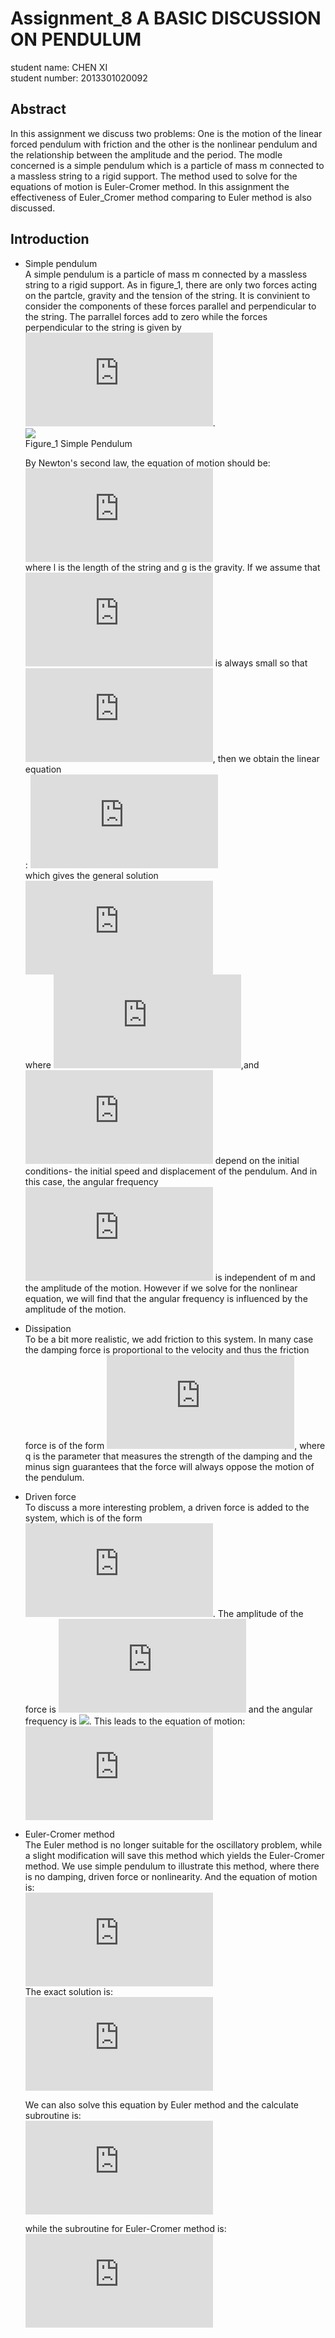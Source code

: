 # Assignment_8 A BASIC DISCUSSION ON PENDULUM
student name: CHEN XI<br>
student number: 2013301020092

## Abstract 
In this assignment we discuss two problems: One is the motion of the linear forced pendulum with friction and the other is the nonlinear pendulum and the relationship between the amplitude and the period. The modle concerned is a simple pendulum which is a particle of mass m connected to a massless string to a rigid support. The method used to solve for the equations of motion is Euler-Cromer method. In this assignment the effectiveness of Euler_Cromer method comparing to Euler method is also discussed.


## Introduction
* Simple pendulum<br>
  A simple pendulum is a particle of mass m connected by a massless string to a rigid support. As in figure_1, there are only two forces acting on the partcle, gravity and the tension of the string. It is convinient to consider the components of these forces parallel and perpendicular to the string. The parrallel forces add to zero while the forces perpendicular to the string is given by ![](http://latex.codecogs.com/gif.latex?F_%5Ctheta%20%3D-mgsin%5Ctheta). <br>
  ![](https://raw.githubusercontent.com/ChenXi19/computational_physics_assignments_2013301020092/master/Assignment_8/Simple-Pendulum-Labeled-Diagram.png)<br>
  Figure_1 Simple Pendulum<br>


  By Newton's second law, the equation of motion should be:<br>
  ![](http://latex.codecogs.com/gif.latex?%5Cfrac%7Bd%5E2%5Ctheta%7D%7Bdt%5E2%7D%20%3D-%5Cfrac%7Bg%7D%7Bl%7Dsin%5Ctheta)<br>
  where l is the length of the string and g is the gravity. If we assume that ![](http://latex.codecogs.com/gif.latex?%5Ctheta) is always small so that ![](http://latex.codecogs.com/gif.latex?sin%5Ctheta%5Capprox%20%5Ctheta), then we obtain the linear equation<br>: 
  ![](http://latex.codecogs.com/gif.latex?%5Cfrac%7Bd%5E2%5Ctheta%7D%7Bdt%5E2%7D%20%3D-%5Cfrac%7Bg%7D%7Bl%7D%5Ctheta)<br>
  which gives the general solution<br>
  ![](http://latex.codecogs.com/gif.latex?%5Ctheta%3D%5Ctheta_0sin%28%5COmega%20t&plus;%5Cvarphi%20%29)<br>
  where ![](http://latex.codecogs.com/gif.latex?%5COmega%3D%5Csqrt%7Bg/l%7D),and ![](http://latex.codecogs.com/gif.latex?%5Ctheta_0%2C%5Cvarphi) depend on the initial conditions- the initial speed and displacement of the pendulum. And in this case, the angular frequency ![](http://latex.codecogs.com/gif.latex?%5COmega%3D%5Csqrt%7Bg/l%7D) is independent of m and the amplitude of the motion. However if we solve for the nonlinear equation, we will find that the angular frequency is influenced by the amplitude of the motion. <br>

* Dissipation<br>
  To be a bit more realistic, we add friction to this system. In many case the damping force is proportional to the velocity and thus the friction force is of the form ![](http://latex.codecogs.com/gif.latex?-q%28d%5Ctheta/dt%29), where q is the parameter that measures the strength of the damping and the minus sign guarantees that the force will always oppose the motion of the pendulum. <br>

* Driven force<br> 
  To discuss a more interesting problem, a driven force is added to the system, which is of the form ![](http://latex.codecogs.com/gif.latex?F_Dsin%28%5COmega_Dt%29). The amplitude of the force is ![](http://latex.codecogs.com/gif.latex?F_D) and the angular frequency is ![](http://latex.codecogs.com/gif.latex?\Omega_D). This leads to the equation of motion:<br>
  ![](http://latex.codecogs.com/gif.latex?%5Cfrac%7Bd%5E2%5Ctheta%7D%7Bdt%5E2%7D%3D-%5Cfrac%7Bg%7D%7Bl%7D%5Ctheta-q%5Cfrac%7Bd%5Ctheta%7D%7Bdt%7D&plus;F_Dsin%28%5COmega_Dt%29)<br>

* Euler-Cromer method <br>
  The Euler method is no longer suitable for the oscillatory problem, while a slight modification will save this method which yields the Euler-Cromer method. We use simple pendulum to illustrate this method, where there is no damping, driven force or nonlinearity. And the equation of motion is:<br>
  ![](http://latex.codecogs.com/gif.latex?%5Cfrac%7Bd%5E2%5Ctheta%7D%7Bdt%5E2%7D%20%3D-%5Cfrac%7Bg%7D%7Bl%7D%5Ctheta)<br>
  The exact solution is:<br>
  ![](http://latex.codecogs.com/gif.latex?%5Ctheta%3D%5Ctheta_0sin%28%5COmega%20t&plus;%5Cvarphi%20%29)<br>

  We can also solve this equation by Euler method and the calculate subroutine is:<br>
  ![](http://latex.codecogs.com/gif.latex?%5Cbegin%7Bmatrix%7D%20%5Comega_%7Bi&plus;1%7D%3D%5Comega_%7Bi%7D-%28g/l%29%5Ctheta_i%5CDelta%20t%5C%5C%20%5Ctheta_%7Bi&plus;1%7D%3D%5Ctheta_i&plus;%5Comega_%7Bi%7D%5CDelta%20t%5C%5C%20t_%7Bi&plus;1%7D%3Dt_i&plus;%5CDelta%20t%20%5Cend%7Bmatrix%7D)<br>
  
  while the subroutine for Euler-Cromer method is:<br>
  ![](http://latex.codecogs.com/gif.latex?%5Cbegin%7Bmatrix%7D%20%5Comega_%7Bi&plus;1%7D%3D%5Comega_%7Bi%7D-%28g/l%29%5Ctheta_i%5CDelta%20t%5C%5C%20%5Ctheta_%7Bi&plus;1%7D%3D%5Ctheta_i&plus;%5Comega_%7Bi&plus;1%7D%5CDelta%20t%5C%5C%20t_%7Bi&plus;1%7D%3Dt_i&plus;%5CDelta%20t%20%5Cend%7Bmatrix%7D)

